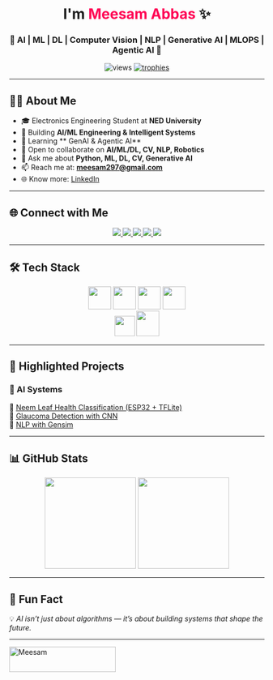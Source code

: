<!-- HEADER -->
<h1 align="center">I'm <span style="color:#ff0055;">Meesam Abbas</span> ✨</h1>
<h3 align="center">🚀 AI | ML | DL | Computer Vision | NLP | Generative AI | MLOPS | Agentic AI 🚀</h3>

<p align="center">
  <img src="https://komarev.com/ghpvc/?username=meesam-abbas&label=Profile%20Views&color=blueviolet&style=for-the-badge" alt="views"/>
  <a href="https://github.com/ryo-ma/github-profile-trophy">
    <img src="https://github-profile-trophy.vercel.app/?username=meesam-abbas&theme=radical&no-bg=true&margin-w=5&margin-h=5" alt="trophies"/>
  </a>
</p>

---

## 👨‍💻 About Me  
- 🎓 Electronics Engineering Student at **NED University**  
- 🔭 Building **AI/ML Engineering & Intelligent Systems**  
- 🌱 Learning ** GenAI & Agentic AI**  
- 🤝 Open to collaborate on **AI/ML/DL, CV, NLP, Robotics**  
- 💬 Ask me about **Python, ML, DL, CV, Generative AI**  
- 📫 Reach me at: **meesam297@gmail.com**  
- 🌐 Know more: [LinkedIn](https://www.linkedin.com/in/meesam-abbas-6b7989257/)  

---

## 🌐 Connect with Me  
<p align="center">
  <!-- LinkedIn -->
  <a href="https://www.linkedin.com/in/meesam-abbas-6b7989257/">
    <img src="https://img.shields.io/badge/LinkedIn-0077B5?logo=linkedin&logoColor=white&style=for-the-badge"/>
  </a>
  
  <!-- Kaggle -->
  <a href="https://www.kaggle.com/meesamrizvi">
    <img src="https://img.shields.io/badge/Kaggle-20BEFF?logo=kaggle&logoColor=white&style=for-the-badge"/>
  </a>
  
  <!-- Hugging Face -->
  <a href="https://huggingface.co/imeesam">
    <img src="https://img.shields.io/badge/HuggingFace-ffcc00?logo=huggingface&logoColor=black&style=for-the-badge"/>
  </a>
  
  <!-- Instagram -->
  <a href="https://www.instagram.com/i._.meesam/">
    <img src="https://img.shields.io/badge/Instagram-E4405F?logo=instagram&logoColor=white&style=for-the-badge"/>
  </a>
  
  <!-- ResearchGate -->
  <a href="https://www.researchgate.net/profile/Meesam-Abbas-3?ev=hdr_xprf">
    <img src="https://img.shields.io/badge/ResearchGate-00CCBB?logo=researchgate&logoColor=white&style=for-the-badge"/>
  </a>
</p>

---

## 🛠️ Tech Stack  
<p align="center">
  <!-- AI/ML -->
  <img src="https://skillicons.dev/icons?i=python,tensorflow,pytorch,sklearn,opencv,fastapi,firebase" height="45" />
  <img src="https://skillicons.dev/icons?i=aws,gcp,azure,docker,git,linux" height="45" />
  <img src="https://skillicons.dev/icons?i=react,js,ts,html,css,bootstrap" height="45"/>
  <img src="https://skillicons.dev/icons?i=flask,django,mysql,postgres,mongodb" height="45"/><br>
  <img src="https://upload.wikimedia.org/wikipedia/commons/a/ae/Keras_logo.svg" height="40" width="40"/>
  <img src="https://streamlit.io/images/brand/streamlit-mark-color.png" height="50" width="45"/>
</p>

---

## 🚀 Highlighted Projects  

<!-- ### 🔬 Computer Vision -->
### 🤖 AI Systems  
🌟 [Neem Leaf Health Classification (ESP32 + TFLite)](https://github.com/imeesam/neem_leave_detection)  
🌟 [Glaucoma Detection with CNN](https://github.com/imeesam/Glaucoma_Detection)  
🌟 [NLP with Gensim](https://github.com/imeesam/NLP_with_Gensim)  
<!-- 
### 🎧 NLP / GenAI  
🌟 [YouTube-to-AI Converter (Whisper + Gemini)](your-repo-link)  
🌟 [Mini Google Translate (Transformer + Streamlit)](your-repo-link)  
🌟 [AI Tutor / Summarizer](your-repo-link)  

### 🤖 AI Systems  
🌟 [AI Resume Screening and Matching SaaS](your-repo-link)  
🌟 [City-Wide AI Surveillance Prototype (LoRaWAN + CV)](your-repo-link)  
🌟 [ML Playground for Beginners (Upload, Train, Visualize)](your-repo-link)  
-->
---

## 📊 GitHub Stats  
<p align="center">
  <img src="https://github-readme-stats.vercel.app/api?username=meesam-abbas&show_icons=true&theme=radical&hide_border=true" height="180"/>
  <img src="https://github-readme-streak-stats.herokuapp.com/?user=meesam-abbas&theme=radical&hide_border=true" height="180"/>
</p>

---

## 🎯 Fun Fact  
💡 *AI isn’t just about algorithms — it’s about building systems that shape the future.*  

---
  <img align="left" src="https://cdn.buymeacoffee.com/buttons/v2/default-yellow.png" height="50" width="210" alt="Meesam" />
</a></p><br><br>
